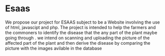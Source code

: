# Esaas
We propose our project for ESAAS subject to be a Website involving the use of html, javascipt and php. The project is intended to help the farmers and the commoners to identify the disease that the any part of the plant maybe going through . we intend on scanning and uploading the picture of the affected part of the plant and then derive the disease by comparing the picture with the images avilable in the database 
